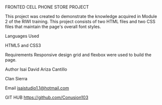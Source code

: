 FRONTED CELL PHONE STORE PROJECT

This project was created to demonstrate the knowledge acquired in Module 2 of the RIWI training. This project consists of two HTML files and two CSS files that maintain the page's overall font styles.

Languages ​​Used

HTML5 and CSS3

Requirements
Responsive design grid and flexbox were used to build the page.

Author
Isai David Ariza Cantillo

Clan
Sierra

Email
isaistudio1.1@hotmail.com

GIT HUB
https://github.com/Conusion103
